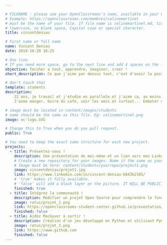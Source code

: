 ```yaml
---

# FILENAME : please use your OpenClassrooms's name, available in your url.
# Example: https://openclassrooms.com/membres/celinemartinet
# must be the name of your file. If file name is celinemartinet.md, title is celinemartinet.
# lowercase, no blank space, Capital case or special character.
title: vincentdeniau

# First name or full name
name: Vincent Deniau
date: 2019-10-20 18:25

# One line.
# If you need more space, go to the next line and add 4 spaces on the left, as in 'description'.
objective: Tocuher a tout, apprendre, imaginer, creer !
short_description: Ce que j'aime par dessus tout, c'est d'avoir la possibilite de creer les multiples choses qui me passent par la tete. Merci le monde du developpment pour ca !

# don't touch that
template: students
description:
    22 ans, je travail et j'etudie en parallele et j'aime ca, au moins pas le temps de s'ennuyer.
    J'aime manger, boire du cafe, voir les amis et surtout... Embeter ma petite soeur (Elle adore ca aussi).

# image must be located in content/images/students
# name should be the same as this file. Eg: celinemartinet.png
image: oc-logo.SVG

# Change this to True when you do you pull request.
public: True

# You need to keep the exact same structure for each new project.
projects:
  - title: Présentez-vous !
    description: Une présentation de moi-même et un lien vers mon LinkedIn.
    # Create a new repository for your images. Name it the same as your nickname and profile picture.
    # Image must be here: content/students/yourrepo/project1.png
    image: vincentdeniau/projet1.jpg
    link: https://www.linkedin.com/in/vincent-deniau-b843b2105/
    # 'true' makes it fully available.
    # 'false' will add a black layer on the picture. IT WILL BE PUBLIC!
    finished: true
  - title: Intégrez la communauté !
    description: Modifier un projet Open Source pour comprendre le fonctionnement de Git, de Github et des pull requests. 
    image: ratus/projet_2.png
    link: https://openclassrooms-student-center.github.io/presentation/students/ratus.html
    finished: false
  - title: Aidez MacGyver à sortir !
    description: Création d’un jeu développé en Python et utilisant PyGame.
    image: ratus/projet_3.png
    link: https://www.github.com
    finished: false
---
```

